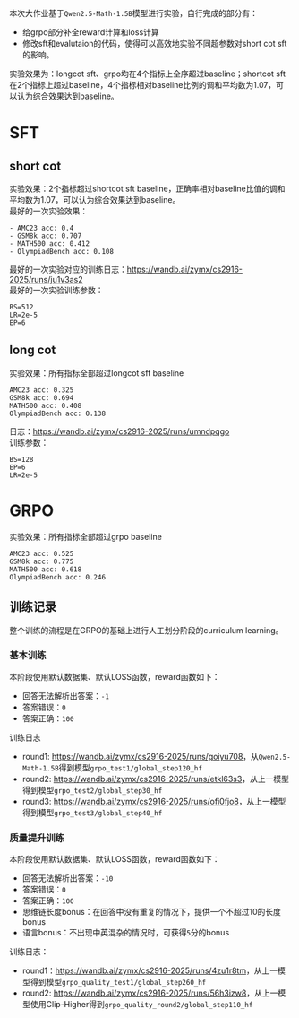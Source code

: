 本次大作业基于`Qwen2.5-Math-1.5B`模型进行实验，自行完成的部分有：
- 给grpo部分补全reward计算和loss计算
- 修改sft和evalutaion的代码，使得可以高效地实验不同超参数对short cot sft的影响。

实验效果为：longcot sft、grpo均在4个指标上全序超过baseline；shortcot sft在2个指标上超过baseline，4个指标相对baseline比例的调和平均数为1.07，可以认为综合效果达到baseline。

# SFT
## short cot
实验效果：2个指标超过shortcot sft baseline，正确率相对baseline比值的调和平均数为1.07，可以认为综合效果达到baseline。  
最好的一次实验效果：
```
- AMC23 acc: 0.4
- GSM8k acc: 0.707
- MATH500 acc: 0.412
- OlympiadBench acc: 0.108
```
最好的一次实验对应的训练日志：<https://wandb.ai/zymx/cs2916-2025/runs/ju1v3as2>  
最好的一次实验训练参数：
```
BS=512
LR=2e-5
EP=6
```

## long cot
实验效果：所有指标全部超过longcot sft baseline
```
AMC23 acc: 0.325
GSM8k acc: 0.694
MATH500 acc: 0.408
OlympiadBench acc: 0.138
```
日志：<https://wandb.ai/zymx/cs2916-2025/runs/umndpqgo>  
训练参数：
```
BS=128
EP=6
LR=2e-5
```

# GRPO
实验效果：所有指标全部超过grpo baseline
```
AMC23 acc: 0.525
GSM8k acc: 0.775
MATH500 acc: 0.618
OlympiadBench acc: 0.246
```
## 训练记录
整个训练的流程是在GRPO的基础上进行人工划分阶段的curriculum learning。
### 基本训练
本阶段使用默认数据集、默认LOSS函数，reward函数如下：
- 回答无法解析出答案：`-1`
- 答案错误：`0`
- 答案正确：`100`

训练日志
- round1: <https://wandb.ai/zymx/cs2916-2025/runs/goiyu708>，从`Qwen2.5-Math-1.5B`得到模型`grpo_test1/global_step120_hf`
- round2: <https://wandb.ai/zymx/cs2916-2025/runs/etkl63s3>，从上一模型得到模型`grpo_test2/global_step30_hf`
- round3: <https://wandb.ai/zymx/cs2916-2025/runs/ofi0fjo8>，从上一模型得到模型`grpo_test3/global_step40_hf`

### 质量提升训练
本阶段使用默认数据集、默认LOSS函数，reward函数如下：
- 回答无法解析出答案：`-10`
- 答案错误：`0`
- 答案正确：`100`
- 思维链长度bonus：在回答中没有重复的情况下，提供一个不超过10的长度bonus
- 语言bonus：不出现中英混杂的情况时，可获得`5`分的bonus

训练日志：
- round1：<https://wandb.ai/zymx/cs2916-2025/runs/4zu1r8tm>，从上一模型得到模型`grpo_quality_test1/global_step260_hf`
- round2: <https://wandb.ai/zymx/cs2916-2025/runs/56h3izw8>，从上一模型使用Clip-Higher得到`grpo_quality_round2/global_step110_hf`
